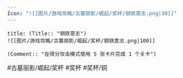 ```yaml
---
Icon: "![[图片/游戏攻略/古墓丽影/崛起/奖杯/钢铁意志.png|30]]"
---
```

```ad-common-bronze-trophy
title: (Title:: "钢铁意志")
![[图片/游戏攻略/古墓丽影/崛起/奖杯/钢铁意志.png|100]]

(Comment:: "在得分攻击模式使用 5 张卡片完成 1 个关卡")
```

#古墓丽影/崛起/奖杯 #奖杯 #奖杯/铜
